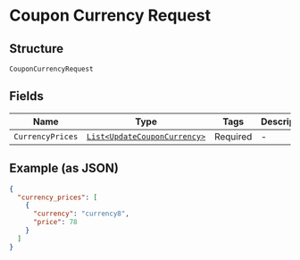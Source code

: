 
# Coupon Currency Request

## Structure

`CouponCurrencyRequest`

## Fields

| Name | Type | Tags | Description |
|  --- | --- | --- | --- |
| `CurrencyPrices` | [`List<UpdateCouponCurrency>`](../../doc/models/update-coupon-currency.md) | Required | - |

## Example (as JSON)

```json
{
  "currency_prices": [
    {
      "currency": "currency8",
      "price": 78
    }
  ]
}
```

